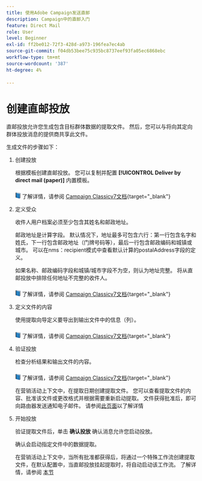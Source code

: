 ```yaml
---
title: 使用Adobe Campaign发送直邮
description: Campaign中的直邮入门
feature: Direct Mail
role: User
level: Beginner
exl-id: ff2be012-72f3-428d-a973-196fea7ec4ab
source-git-commit: f04db53bee75c935bc8737eef93fa05ec6868ebc
workflow-type: tm+mt
source-wordcount: '387'
ht-degree: 4%

---
```


# 创建直邮投放

直邮投放允许您生成包含目标群体数据的提取文件。 然后，您可以与将向其定向群体投放消息的提供商共享此文件。

生成文件的步骤如下：

1. 创建投放

   根据模板创建直邮投放。 您可以复制并配置 **[!UICONTROL Deliver by direct mail (paper)]** 内置模板。

   ![](../assets/do-not-localize/book.png) 了解详情，请参阅 [Campaign Classicv7文档](https://experienceleague.adobe.com/docs/campaign-classic/using/sending-messages/sending-direct-mail/creating-a-direct-mail-delivery.html){target="_blank"}

1. 定义受众

   收件人用户档案必须至少包含其姓名和邮政地址。

   邮政地址是计算字段。 默认情况下，地址最多可包含六行：第一行包含名字和姓氏，下一行包含邮政地址（门牌号码等），最后一行包含邮政编码和城镇或城市。 可以在nms：recipient模式中查看默认计算的postalAddress字段的定义。

   如果名称、邮政编码字段和城镇/城市字段不为空，则认为地址完整。 将从直邮投放中排除任何地址不完整的收件人。

   ![](../assets/do-not-localize/book.png) 了解详情，请参阅 [Campaign Classicv7文档](https://experienceleague.adobe.com/docs/campaign-classic/using/sending-messages/key-steps-when-creating-a-delivery/steps-defining-the-target-population.html){target="_blank"}

1. 定义文件的内容

   使用提取向导定义要导出到输出文件中的信息（列）。

   ![](../assets/do-not-localize/book.png) 了解详情，请参阅 [Campaign Classicv7文档](https://experienceleague.adobe.com/docs/campaign-classic/using/sending-messages/sending-direct-mail/defining-the-direct-mail-content.html){target="_blank"}

1. 验证投放

   检查分析结果和输出文件的内容。

   ![](../assets/do-not-localize/book.png) 了解详情，请参阅 [Campaign Classicv7文档](https://experienceleague.adobe.com/docs/campaign-classic/using/sending-messages/sending-direct-mail/validating.html){target="_blank"}

   在营销活动上下文中，在提取日期创建提取文件。 您可以查看提取文件的内容、批准该文件或更改格式并根据需要重新启动提取。 文件获得批准后，即可向路由器发送通知电子邮件。 请参阅[此页面](https://experienceleague.adobe.com/docs/campaign/automation/campaign-orchestration/marketing-campaign-approval.html)以了解详情

1. 开始投放

   验证提取文件后，单击 **确认投放** 确认消息允许您启动投放。

   确认会启动指定文件中的数据提取。

   在营销活动上下文中，当所有批准都获得后，将通过一个特殊工作流创建提取文件，在默认配置中，当直邮投放挂起提取时，将自动启动该工作流。 了解详情，请参阅 [本节](https://experienceleague.adobe.com/docs/campaign/automation/campaign-orchestration/marketing-campaign-deliveries.html?lang=zh-Hans)
